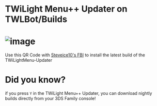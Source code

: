 # TWiLight Menu++ Updater on TWLBot/Builds
# ![image](https://raw.githubusercontent.com/TWLBot/Builds/master/TWiLightMenu%20Updater/TWiLight_Menu%2B%2B_Updater.png)

Use this QR Code with [Steveice10's FBI](https://github.com/Steveice10/FBI) to install the latest build of the TWiLightMenu-Updater

# Did you know?
if you press `Y` in the TWiLight Menu++ Updater, you can download nightly builds directly from your 3DS Family console!
